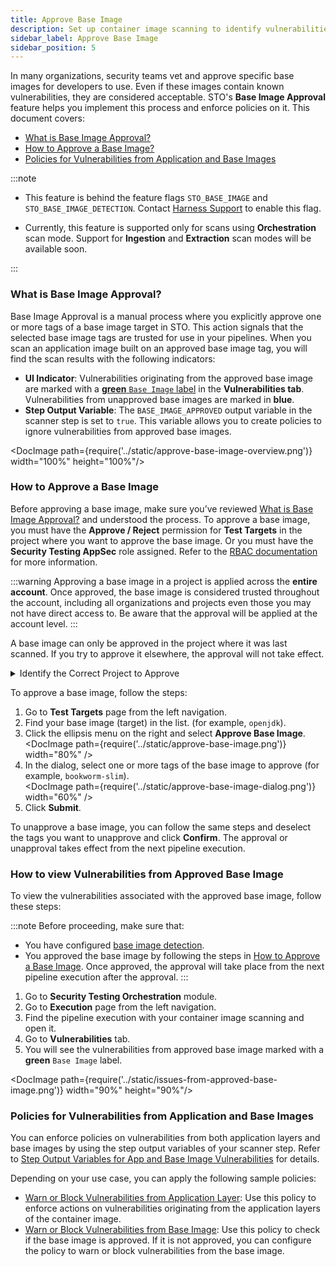 ```yaml
---
title: Approve Base Image
description: Set up container image scanning to identify vulnerabilities in base images.
sidebar_label: Approve Base Image
sidebar_position: 5
--- 
```


In many organizations, security teams vet and approve specific base images for developers to use. Even if these images contain known vulnerabilities, they are considered acceptable. STO's **Base Image Approval** feature helps you implement this process and enforce policies on it. 
This document covers:
- [What is Base Image Approval?](#what-is-base-image-approval)
- [How to Approve a Base Image?](#how-to-approve-a-base-image)
- [Policies for Vulnerabilities from Application and Base Images](#policies-for-vulnerabilities-from-application-and-base-images)

:::note

- This feature is behind the feature flags `STO_BASE_IMAGE` and `STO_BASE_IMAGE_DETECTION`. Contact [Harness Support](mailto:support@harness.io) to enable this flag.

- Currently, this feature is supported only for scans using **Orchestration** scan mode. Support for **Ingestion** and **Extraction** scan modes will be available soon.

:::

<DocVideo src="https://youtu.be/pUejMRl43DA" />

### What is Base Image Approval?

Base Image Approval is a manual process where you explicitly approve one or more tags of a base image target in STO. This action signals that the selected base image tags are trusted for use in your pipelines. When you scan an application image built on an approved base image tag, you will find the scan results with the following indicators:

*   **UI Indicator**: Vulnerabilities originating from the approved base image are marked with a [**green** `Base Image` label](#how-to-view-vulnerabilities-from-approved-base-image) in the **Vulnerabilities tab**. Vulnerabilities from unapproved base images are marked in **blue**.
    <!-- <DocImage path={require('../static/label-table.png')} width="70%" height="70%"/> -->
*   **Step Output Variable**: The `BASE_IMAGE_APPROVED` output variable in the scanner step is set to `true`. This variable allows you to create policies to ignore vulnerabilities from approved base images.

<DocImage path={require('../static/approve-base-image-overview.png')} width="100%" height="100%"/>

### How to Approve a Base Image

Before approving a base image, make sure you’ve reviewed [What is Base Image Approval?](#what-is-base-image-approval) and understood the process. To approve a base image, you must have the **Approve / Reject** permission for **Test Targets** in the project where you want to approve the base image. Or you must have the **Security Testing AppSec** role assigned. Refer to the [RBAC documentation](/docs/security-testing-orchestration/rbac) for more information.

:::warning
Approving a base image in a project is applied across the **entire account**. Once approved, the base image is considered trusted throughout the account, including all organizations and projects even those you may not have direct access to. Be aware that the approval will be applied at the account level.
:::

A base image can only be approved in the project where it was last scanned. If you try to approve it elsewhere, the approval will not take effect.  

<details>
    <summary>Identify the Correct Project to Approve</summary>

To identify the correct project:  
1. Go to your pipeline execution window.  
2. Switch to **Vulnerabilities** tab.  
3. Open the issue details of a vulnerability labeled with `Base`.  
4. Check the **Base Origin** field. This field displays the project name where the base image was last scanned.  

For example, the **Base Origin** might appear as: `Base_Image_testing_2/baseimagescan/openjdk`. This aligns with the format `OrgName/ProjectName/TargetName`. You can approve the base image in the `baseimagescan` project.

<DocImage path={require('../static/view-base-origin.png')} width="80%" height="80%" />  

</details>


To approve a base image, follow the steps:  

1. Go to **Test Targets** page from the left navigation.  
2. Find your base image (target) in the list. (for example, `openjdk`).  
3. Click the ellipsis menu on the right and select **Approve Base Image**.  
   <DocImage path={require('../static/approve-base-image.png')} width="80%" />  
4. In the dialog, select one or more tags of the base image to approve (for example, `bookworm-slim`).  
   <DocImage path={require('../static/approve-base-image-dialog.png')} width="60%" />  
5. Click **Submit**.  

To unapprove a base image, you can follow the same steps and deselect the tags you want to unapprove and click **Confirm**. The approval or unapproval takes effect from the next pipeline execution.  


### How to view Vulnerabilities from Approved Base Image

To view the vulnerabilities associated with the approved base image, follow these steps:

:::note
Before proceeding, make sure that:  
- You have configured [base image detection](/docs/security-testing-orchestration/set-up-scans/container-scanning/base-image-vulnerabilites/base-image-detection#how-to-configure-base-image-detection).  
- You approved the base image by following the steps in [How to Approve a Base Image](#how-to-approve-a-base-image). Once approved, the approval will take place from the next pipeline execution after the approval.
:::

1. Go to **Security Testing Orchestration** module.
2. Go to **Execution** page from the left navigation.
3. Find the pipeline execution with your container image scanning and open it.
4. Go to **Vulnerabilities** tab.
5. You will see the vulnerabilities from approved base image marked with a **green** `Base Image` label.

<DocImage path={require('../static/issues-from-approved-base-image.png')} width="90%" height="90%"/>

### Policies for Vulnerabilities from Application and Base Images

You can enforce policies on vulnerabilities from both application layers and base images by using the step output variables of your scanner step. Refer to [Step Output Variables for App and Base Image Vulnerabilities](/docs/security-testing-orchestration/set-up-scans/container-scanning/base-image-vulnerabilites/base-image-detection#step-output-variables-for-app-and-base-image-vulnerabilities) for details.

Depending on your use case, you can apply the following sample policies:  
- [Warn or Block Vulnerabilities from Application Layer](/docs/security-testing-orchestration/policies/create-opa-policies#warn-or-block-vulnerabilities-from-application-layers-of-your-container-image): Use this policy to enforce actions on vulnerabilities originating from the application layers of the container image.  
- [Warn or Block Vulnerabilities from Base Image](/docs/security-testing-orchestration/policies/create-opa-policies#warn-or-block-vulnerabilities-from-base-image-of-your-container-image): Use this policy to check if the base image is approved. If it is not approved, you can configure the policy to warn or block vulnerabilities from the base image.  
